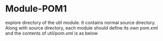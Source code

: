 # Module-POM1
explore directory of the util module. It contains normal source directory. Along with source directory, each module should define its own pom.xml and the contents of util/pom.xml is as below
